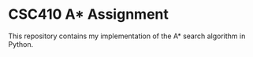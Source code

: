 # CSC410 A* Assignment

This repository contains my implementation of the A* search algorithm in Python.

